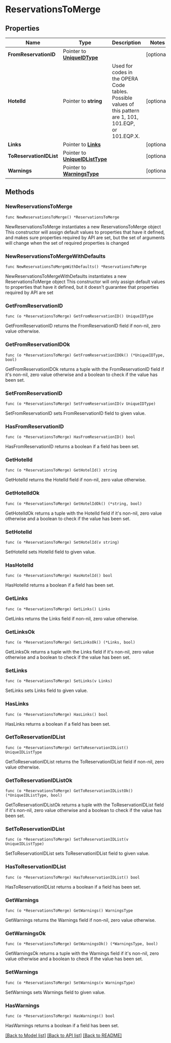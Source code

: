 # ReservationsToMerge

## Properties

Name | Type | Description | Notes
------------ | ------------- | ------------- | -------------
**FromReservationID** | Pointer to [**UniqueIDType**](UniqueIDType.md) |  | [optional] 
**HotelId** | Pointer to **string** | Used for codes in the OPERA Code tables. Possible values of this pattern are 1, 101, 101.EQP, or 101.EQP.X. | [optional] 
**Links** | Pointer to [**Links**](Links.md) |  | [optional] 
**ToReservationIDList** | Pointer to [**UniqueIDListType**](UniqueIDListType.md) |  | [optional] 
**Warnings** | Pointer to [**WarningsType**](WarningsType.md) |  | [optional] 

## Methods

### NewReservationsToMerge

`func NewReservationsToMerge() *ReservationsToMerge`

NewReservationsToMerge instantiates a new ReservationsToMerge object
This constructor will assign default values to properties that have it defined,
and makes sure properties required by API are set, but the set of arguments
will change when the set of required properties is changed

### NewReservationsToMergeWithDefaults

`func NewReservationsToMergeWithDefaults() *ReservationsToMerge`

NewReservationsToMergeWithDefaults instantiates a new ReservationsToMerge object
This constructor will only assign default values to properties that have it defined,
but it doesn't guarantee that properties required by API are set

### GetFromReservationID

`func (o *ReservationsToMerge) GetFromReservationID() UniqueIDType`

GetFromReservationID returns the FromReservationID field if non-nil, zero value otherwise.

### GetFromReservationIDOk

`func (o *ReservationsToMerge) GetFromReservationIDOk() (*UniqueIDType, bool)`

GetFromReservationIDOk returns a tuple with the FromReservationID field if it's non-nil, zero value otherwise
and a boolean to check if the value has been set.

### SetFromReservationID

`func (o *ReservationsToMerge) SetFromReservationID(v UniqueIDType)`

SetFromReservationID sets FromReservationID field to given value.

### HasFromReservationID

`func (o *ReservationsToMerge) HasFromReservationID() bool`

HasFromReservationID returns a boolean if a field has been set.

### GetHotelId

`func (o *ReservationsToMerge) GetHotelId() string`

GetHotelId returns the HotelId field if non-nil, zero value otherwise.

### GetHotelIdOk

`func (o *ReservationsToMerge) GetHotelIdOk() (*string, bool)`

GetHotelIdOk returns a tuple with the HotelId field if it's non-nil, zero value otherwise
and a boolean to check if the value has been set.

### SetHotelId

`func (o *ReservationsToMerge) SetHotelId(v string)`

SetHotelId sets HotelId field to given value.

### HasHotelId

`func (o *ReservationsToMerge) HasHotelId() bool`

HasHotelId returns a boolean if a field has been set.

### GetLinks

`func (o *ReservationsToMerge) GetLinks() Links`

GetLinks returns the Links field if non-nil, zero value otherwise.

### GetLinksOk

`func (o *ReservationsToMerge) GetLinksOk() (*Links, bool)`

GetLinksOk returns a tuple with the Links field if it's non-nil, zero value otherwise
and a boolean to check if the value has been set.

### SetLinks

`func (o *ReservationsToMerge) SetLinks(v Links)`

SetLinks sets Links field to given value.

### HasLinks

`func (o *ReservationsToMerge) HasLinks() bool`

HasLinks returns a boolean if a field has been set.

### GetToReservationIDList

`func (o *ReservationsToMerge) GetToReservationIDList() UniqueIDListType`

GetToReservationIDList returns the ToReservationIDList field if non-nil, zero value otherwise.

### GetToReservationIDListOk

`func (o *ReservationsToMerge) GetToReservationIDListOk() (*UniqueIDListType, bool)`

GetToReservationIDListOk returns a tuple with the ToReservationIDList field if it's non-nil, zero value otherwise
and a boolean to check if the value has been set.

### SetToReservationIDList

`func (o *ReservationsToMerge) SetToReservationIDList(v UniqueIDListType)`

SetToReservationIDList sets ToReservationIDList field to given value.

### HasToReservationIDList

`func (o *ReservationsToMerge) HasToReservationIDList() bool`

HasToReservationIDList returns a boolean if a field has been set.

### GetWarnings

`func (o *ReservationsToMerge) GetWarnings() WarningsType`

GetWarnings returns the Warnings field if non-nil, zero value otherwise.

### GetWarningsOk

`func (o *ReservationsToMerge) GetWarningsOk() (*WarningsType, bool)`

GetWarningsOk returns a tuple with the Warnings field if it's non-nil, zero value otherwise
and a boolean to check if the value has been set.

### SetWarnings

`func (o *ReservationsToMerge) SetWarnings(v WarningsType)`

SetWarnings sets Warnings field to given value.

### HasWarnings

`func (o *ReservationsToMerge) HasWarnings() bool`

HasWarnings returns a boolean if a field has been set.


[[Back to Model list]](../README.md#documentation-for-models) [[Back to API list]](../README.md#documentation-for-api-endpoints) [[Back to README]](../README.md)


